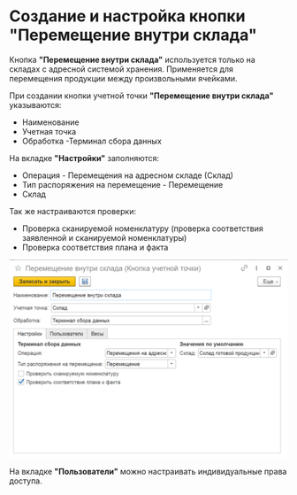 # Создание и настройка кнопки "Перемещение внутри склада"

Кнопка **"Перемещение внутри склада"** используется только на складах с адресной системой хранения. Применяется для перемещения продукции между произвольными ячейками.

При создании кнопки учетной точки **"Перемещение внутри склада"** указываются:

- Наименование
- Учетная точка
- Обработка -Терминал сбора данных

На вкладке **"Настройки"** заполняются:

- Операция - Перемещения на адресном складе (Склад)
- Тип распоряжения на перемещение - Перемещение
- Склад

 Так же настраиваются проверки:

- Проверка сканируемой номенклатуру (проверка соответствия заявленной и сканируемой номенклатуры)
- Проверка соответствия плана и факта

![1](NastroikaKnopokPerem.assets/1.png)

На вкладке **"Пользователи"** можно настраивать индивидуальные права доступа.

 